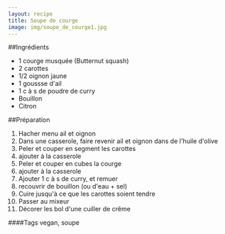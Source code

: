 ```yaml
---
layout: recipe
title: Soupe de courge 
image: img/soupe_de_courge1.jpg
---
```



##Ingrédients
* 1 courge musquée (Butternut squash)
* 2 carottes
* 1/2 oignon jaune
* 1 goussse d'ail
* 1 c à s de poudre de curry
* Bouillon
* Citron

##Préparation
1. Hacher menu ail et oignon
2. Dans une casserole, faire revenir ail et oignon dans de l'huile d'olive
3. Peler et couper en segment les carottes
4. ajouter à la casserole
5. Peler et couper en cubes la courge
6. ajouter à la casserole
7. Ajouter 1 c à s de curry, et remuer
8. recouvrir de bouillon (ou d'eau + sel)
9. Cuire jusqu'à ce que les carottes soient tendre
10. Passer au mixeur
11. Décorer les bol d'une cuiller de crême

####Tags
vegan, soupe

